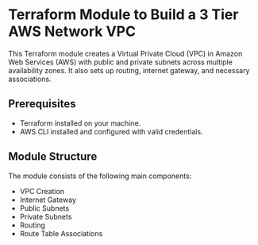 # Terraform Module to Build a 3 Tier AWS Network VPC


This Terraform module creates a Virtual Private Cloud (VPC) in Amazon Web Services (AWS) with public and private subnets across multiple availability zones. It also sets up routing, internet gateway, and necessary associations.

## Prerequisites

- Terraform installed on your machine.
- AWS CLI installed and configured with valid credentials.

## Module Structure

The module consists of the following main components:

- VPC Creation
- Internet Gateway
- Public Subnets
- Private Subnets
- Routing
- Route Table Associations


